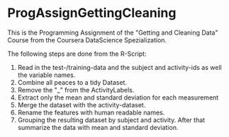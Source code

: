 # ProgAssignGettingCleaning


This is the Programming Assignment of the "Getting and Cleaning Data" Course from the Coursera DataScience Spezialization.

The following steps are done from the R-Script:
1. Read in the test-/training-data and the subject and activity-ids as well the variable names.
2. Combine all peaces to a tidy Dataset.
3. Remove the "_" from the ActivityLabels.
4. Extract only the mean and standard deviation for each measurement
5. Merge the dataset with the activity-dataset.
6. Rename the features with human readable names.
7. Grouping the resulting dataset by subject and activity. After that summarize the data with mean and standard deviation.
 